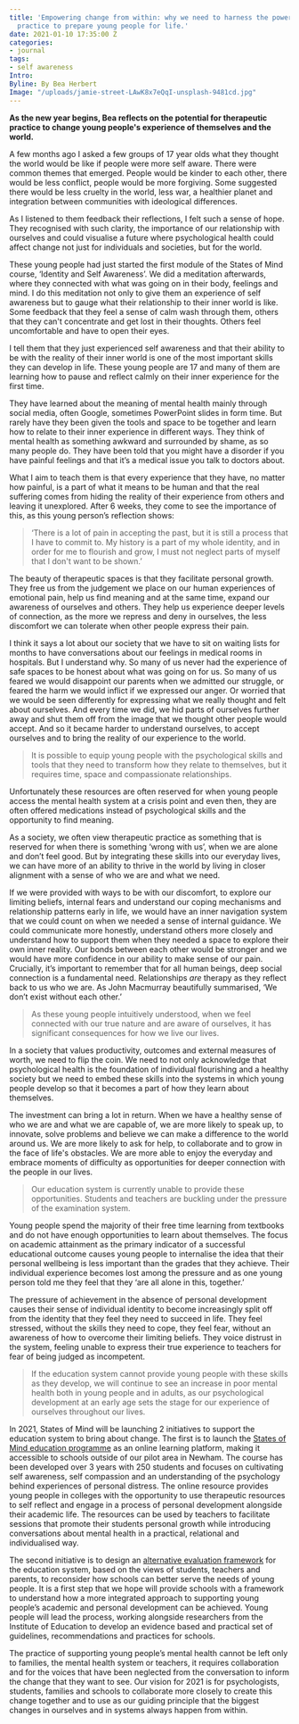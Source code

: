 ```yaml
---
title: 'Empowering change from within: why we need to harness the power of therapeutic
  practice to prepare young people for life.'
date: 2021-01-10 17:35:00 Z
categories:
- journal
tags:
- self awareness
Intro: 
Byline: By Bea Herbert
Image: "/uploads/jamie-street-LAwK8x7eQqI-unsplash-9481cd.jpg"
---
```


**As the new year begins, Bea reflects on the potential for therapeutic practice to change young people's experience of themselves and the world.** 

A few months ago I asked a few groups of 17 year olds what they thought the world would be like if people were more self aware. There were common themes that emerged. People would be kinder to each other, there would be less conflict, people would be more forgiving. Some suggested there would be less cruelty in the world, less war, a healthier planet and integration between communities with ideological differences.

As I listened to them feedback their reflections, I felt such a sense of hope. They recognised with such clarity, the importance of our relationship with ourselves and could visualise a future where psychological health could affect change not just for individuals and societies, but for the world.

These young people had just started the first module of the States of Mind course, ‘Identity and Self Awareness’. We did a meditation afterwards, where they connected with what was going on in their body, feelings and mind. I do this meditation not only to give them an experience of self awareness but to gauge what their relationship to their inner world is like. Some feedback that they feel a sense of calm wash through them, others that they can't concentrate and get lost in their thoughts. Others feel uncomfortable and have to open their eyes.

I tell them that they just experienced self awareness and that their ability to be with the reality of their inner world is one of the most important skills they can develop in life. These young people are 17 and many of them are learning how to pause and reflect calmly on their inner experience for the first time.

They have learned about the meaning of mental health mainly through social media, often Google, sometimes PowerPoint slides in form time. But rarely have they been given the tools and space to be together and learn how to relate to their inner experience in different ways. They think of mental health as something awkward and surrounded by shame, as so many people do. They have been told that you might have a disorder if you have painful feelings and that it’s a medical issue you talk to doctors about.

What I aim to teach them is that every experience that they have, no matter how painful, is a part of what it means to be human and that the real suffering comes from hiding the reality of their experience from others and leaving it unexplored. After 6 weeks, they come to see the importance of this, as this young person’s reflection shows:

> ‘There is a lot of pain in accepting the past, but it is still a process that I have to commit to. My history is a part of my whole identity, and in order for me to flourish and grow, I must not neglect parts of myself that I don't want to be shown.’

The beauty of therapeutic spaces is that they facilitate personal growth. They free us from the judgement we place on our human experiences of emotional pain, help us find meaning and at the same time, expand our awareness of ourselves and others. They help us experience deeper levels of connection, as the more we repress and deny in ourselves, the less discomfort we can tolerate when other people express their pain.

I think it says a lot about our society that we have to sit on waiting lists for months to have conversations about our feelings in medical rooms in hospitals. But I understand why. So many of us never had the experience of safe spaces to be honest about what was going on for us. So many of us feared we would disappoint our parents when we admitted our struggle, or feared the harm we would inflict if we expressed our anger. Or worried that we would be seen differently for expressing what we really thought and felt about ourselves. And every time we did, we hid parts of ourselves further away and shut them off from the image that we thought other people would accept. And so it became harder to understand ourselves, to accept ourselves and to bring the reality of our experience to the world.

> It is possible to equip young people with the psychological skills and tools that they need to transform how they relate to themselves, but it requires time, space and compassionate relationships.  

Unfortunately these resources are often reserved for when young people access the mental health system at a crisis point and even then, they are often offered medications instead of psychological skills and the opportunity to find meaning.

As a society, we often view therapeutic practice as something that is reserved for when there is something ‘wrong with us’, when we are alone and don’t feel good. But by integrating these skills into our everyday lives, we can have more of an ability to thrive in the world by living in closer alignment with a sense of who we are and what we need.

If we were provided with ways to be with our discomfort, to explore our limiting beliefs, internal fears and understand our coping mechanisms and relationship patterns early in life, we would have an inner navigation system that we could count on when we needed a sense of internal guidance. We could communicate more honestly, understand others more closely and understand how to support them when they needed a space to explore their own inner reality. Our bonds between each other would be stronger and we would have more confidence in our ability to make sense of our pain. 
Crucially, it’s important to remember that for all human beings, deep social connection is a fundamental need. Relationships *are* therapy as they reflect back to us who we are. As John Macmurray beautifully summarised, ‘We don’t exist without each other.’

> As these young people intuitively understood, when we feel connected with our true nature and are aware of ourselves, it has significant consequences for how we live our lives.


In a society that values productivity, outcomes and external measures of worth, we need to flip the coin. We need to not only acknowledge that psychological health is the foundation of individual flourishing and a healthy society but we need to embed these skills into the systems in which young people develop so that it becomes a part of how they learn about themselves.

The investment can bring a lot in return. When we have a healthy sense of who we are and what we are capable of, we are more likely to speak up, to innovate, solve problems and believe we can make a difference to the world around us. We are more likely to ask for help, to collaborate and to grow in the face of life's obstacles. We are more able to enjoy the everyday and embrace moments of difficulty as opportunities for deeper connection with the people in our lives.

> Our education system is currently unable to provide these opportunities. Students and teachers are buckling under the pressure of the examination system. 

Young people spend the majority of their free time learning from textbooks and do not have enough opportunities to learn about themselves. The focus on academic attainment as the primary indicator of a successful educational outcome causes young people to internalise the idea that their personal wellbeing is less important than the grades that they achieve. Their individual experience becomes lost among the pressure and as one young person told me they feel that they ‘are all alone in this, together.’

The pressure of achievement in the absence of personal development causes their sense of individual identity to become increasingly split off from the identity that they feel they need  to succeed in life. They feel stressed, without the skills they need to cope, they feel fear, without an awareness of how to overcome their limiting beliefs. They voice distrust in the system, feeling unable to express their true experience to teachers for fear of being judged as incompetent. 

> If the education system cannot provide young people with these skills as they develop, we will continue to see an increase in poor mental health both in young people and in adults, as our psychological development at an early age sets the stage for our experience of ourselves throughout our lives.

In 2021, States of Mind will be launching 2 initiatives to support the education system to bring about change. The first is to launch the [States of Mind education programme](https://www.statesofmind.org/journal/2020/11/12/online-education-programme.html) as an online learning platform, making it accessible to schools outside of our pilot area in Newham. The course has been developed over 3 years with 250 students and focuses on cultivating self awareness, self compassion and an understanding of the psychology behind experiences of personal distress. The online resource provides young people in colleges with the opportunity to use therapeutic resources to self reflect and engage in a process of personal development alongside their academic life. The resources can be used by teachers to facilitate sessions that promote their students personal growth while introducing conversations about mental health in a practical, relational and individualised way.

The second initiative is to design an [alternative evaluation framework](https://www.statesofmind.org/journal/2020/11/18/education-inspection-students.html) for the education system, based on the views of students, teachers and parents, to reconsider how schools can better serve the needs of young people.  It is a first step that we hope will provide schools with a framework to understand how a more integrated approach to supporting young people’s academic and personal development can be achieved.  Young people will lead the process, working alongside researchers from the Institute of Education to develop an evidence based and practical set of guidelines, recommendations and practices for schools.

The practice of supporting young people’s mental health cannot be left only to families, the mental health system or teachers, it requires collaboration and for the voices that have been neglected from the conversation to inform the change that they want to see. Our vision for 2021 is for psychologists, students, families and schools to collaborate more closely to create this change together and to use as our guiding principle that the biggest changes in ourselves and in systems always happen from within.